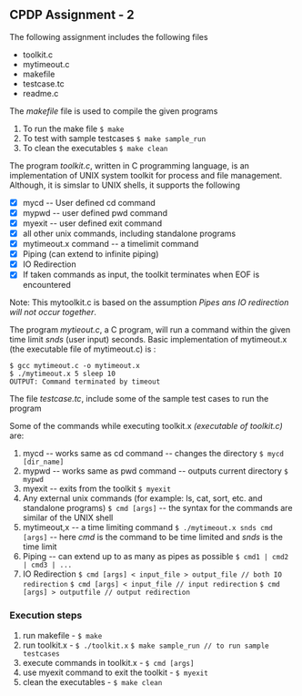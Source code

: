 
## CPDP Assignment - 2

The following assignment includes the following files
-  toolkit.c
-  mytimeout.c
-  makefile
-  testcase.tc
-  readme.c

The *makefile* file is used to compile the given programs 
1. To run the make file
`$ make`
2. To test with sample testcases
`$ make sample_run`
3. To clean the executables
`$ make clean`

The program *toolkit.c*, written in C programming language, is an implementation of UNIX system toolkit for process and file management. Although, it is simslar to UNIX shells, it supports the following 
- [x] mycd -- User defined cd command
- [x] mypwd -- user defined pwd command
- [x] myexit -- user defined exit command
- [x] all other unix commands, including standalone programs
- [x] mytimeout.x command -- a timelimit command
- [x] Piping (can extend to infinite piping)
- [x] IO Redirection
- [x] If taken commands as input, the toolkit terminates when EOF is encountered

Note: This mytoolkit.c is based on the assumption *Pipes ans IO redirection will not occur together*.

The program *mytieout.c*, a C program, will run a command within the given time limit *snds* (user input) seconds. 
Basic implementation of mytimeout.x (the executable file of mytimeout.c) is :
```
$ gcc mytimeout.c -o mytimeout.x 
$ ./mytimeout.x 5 sleep 10
OUTPUT: Command terminated by timeout
```
The file *testcase.tc*, include some of the sample test cases to run the program

  Some of the commands while executing toolkit.x *(executable of toolkit.c)* are:
  1. mycd -- works same as cd command -- changes the directory
  `$ mycd [dir_name]`
  2. mypwd -- works same as pwd command -- outputs current directory
  `$ mypwd`
  3. myexit -- exits from the toolkit
  `$ myexit`
  4. Any external unix commands (for example: ls, cat, sort, etc. and standalone programs)
  `$ cmd [args]` -- the syntax for the commands are similar of the UNIX shell
  5. mytimeout,x -- a time limiting command
  `$ ./mytimeout.x snds cmd [args]` -- here *cmd* is the command to be time limited and *snds* is the time limit
  6. Piping -- can extend up to as many as pipes as possible
  `$ cmd1 | cmd2 | cmd3 | ...`
  7.  IO Redirection
  `$ cmd [args] < input_file > output_file // both IO redirection`
  `$ cmd [args] < input_file // input redirection`
  `$ cmd [args] > outputfile // output redirection`

### Execution steps
1. run makefile - `$ make`
2. run toolkit.x - 
`$ ./toolkit.x`
`$ make sample_run // to run sample testcases`
3. execute commands in toolkit.x - `$ cmd [args]`
4. use myexit command to exit the toolkit  - `$ myexit`
5. clean the executables - `$ make clean`
